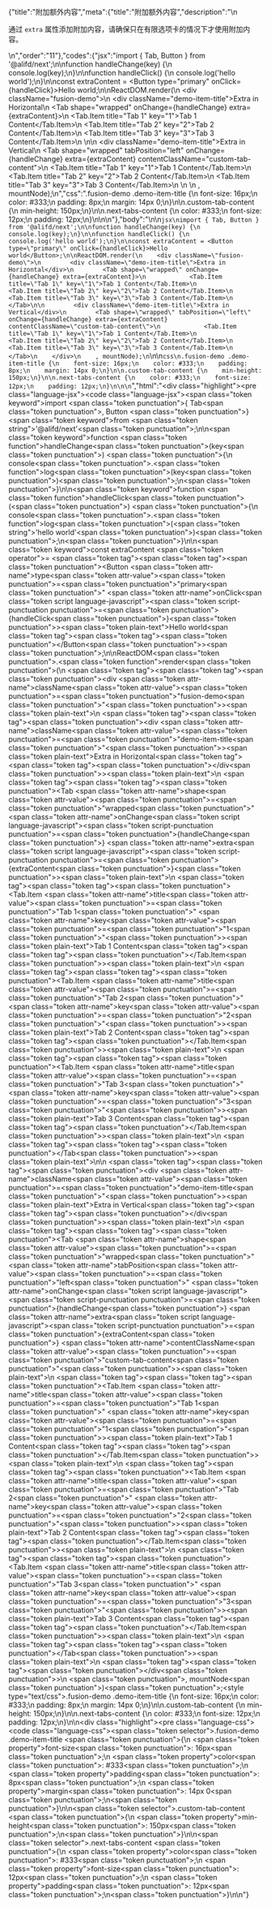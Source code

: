 {"title":"附加额外内容","meta":{"title":"附加额外内容","description":"\n<p>通过 <code>extra</code> 属性添加附加内容，请确保只在有限选项卡的情况下才使用附加内容。</p>\n","order":"11"},"codes":{"jsx":"import { Tab, Button } from '@alifd/next';\n\nfunction handleChange(key) {\n    console.log(key);\n}\n\nfunction handleClick() {\n    console.log('hello world');\n}\n\nconst extraContent = <Button type=\"primary\" onClick={handleClick}>Hello world</Button>;\n\nReactDOM.render(\n    <div className=\"fusion-demo\">\n        <div className=\"demo-item-title\">Extra in Horizontal</div>\n        <Tab shape=\"wrapped\" onChange={handleChange} extra={extraContent}>\n            <Tab.Item title=\"Tab 1\" key=\"1\">Tab 1 Content</Tab.Item>\n            <Tab.Item title=\"Tab 2\" key=\"2\">Tab 2 Content</Tab.Item>\n            <Tab.Item title=\"Tab 3\" key=\"3\">Tab 3 Content</Tab.Item>\n        </Tab>\n\n        <div className=\"demo-item-title\">Extra in Vertical</div>\n        <Tab shape=\"wrapped\" tabPosition=\"left\" onChange={handleChange} extra={extraContent} contentClassName=\"custom-tab-content\">\n            <Tab.Item title=\"Tab 1\" key=\"1\">Tab 1 Content</Tab.Item>\n            <Tab.Item title=\"Tab 2\" key=\"2\">Tab 2 Content</Tab.Item>\n            <Tab.Item title=\"Tab 3\" key=\"3\">Tab 3 Content</Tab.Item>\n        </Tab>\n    </div>\n    , mountNode);\n","css":".fusion-demo .demo-item-title {\n    font-size: 16px;\n    color: #333;\n    padding: 8px;\n    margin: 14px 0;\n}\n\n.custom-tab-content {\n    min-height: 150px;\n}\n\n.next-tabs-content {\n    color: #333;\n    font-size: 12px;\n    padding: 12px;\n}\n\n\n"},"body":"\n\n````jsx\nimport { Tab, Button } from '@alifd/next';\n\nfunction handleChange(key) {\n    console.log(key);\n}\n\nfunction handleClick() {\n    console.log('hello world');\n}\n\nconst extraContent = <Button type=\"primary\" onClick={handleClick}>Hello world</Button>;\n\nReactDOM.render(\n    <div className=\"fusion-demo\">\n        <div className=\"demo-item-title\">Extra in Horizontal</div>\n        <Tab shape=\"wrapped\" onChange={handleChange} extra={extraContent}>\n            <Tab.Item title=\"Tab 1\" key=\"1\">Tab 1 Content</Tab.Item>\n            <Tab.Item title=\"Tab 2\" key=\"2\">Tab 2 Content</Tab.Item>\n            <Tab.Item title=\"Tab 3\" key=\"3\">Tab 3 Content</Tab.Item>\n        </Tab>\n\n        <div className=\"demo-item-title\">Extra in Vertical</div>\n        <Tab shape=\"wrapped\" tabPosition=\"left\" onChange={handleChange} extra={extraContent} contentClassName=\"custom-tab-content\">\n            <Tab.Item title=\"Tab 1\" key=\"1\">Tab 1 Content</Tab.Item>\n            <Tab.Item title=\"Tab 2\" key=\"2\">Tab 2 Content</Tab.Item>\n            <Tab.Item title=\"Tab 3\" key=\"3\">Tab 3 Content</Tab.Item>\n        </Tab>\n    </div>\n    , mountNode);\n````\n\n````css\n.fusion-demo .demo-item-title {\n    font-size: 16px;\n    color: #333;\n    padding: 8px;\n    margin: 14px 0;\n}\n\n.custom-tab-content {\n    min-height: 150px;\n}\n\n.next-tabs-content {\n    color: #333;\n    font-size: 12px;\n    padding: 12px;\n}\n\n\n````","html":"<script>(function(){'use strict';\n\nvar _next = require('@alifd/next');\n\nfunction handleChange(key) {\n    console.log(key);\n}\n\nfunction handleClick() {\n    console.log('hello world');\n}\n\nvar extraContent = React.createElement(\n    _next.Button,\n    { type: 'primary', onClick: handleClick },\n    'Hello world'\n);\n\nReactDOM.render(React.createElement(\n    'div',\n    { className: 'fusion-demo' },\n    React.createElement(\n        'div',\n        { className: 'demo-item-title' },\n        'Extra in Horizontal'\n    ),\n    React.createElement(\n        _next.Tab,\n        { shape: 'wrapped', onChange: handleChange, extra: extraContent },\n        React.createElement(\n            _next.Tab.Item,\n            { title: 'Tab 1', key: '1' },\n            'Tab 1 Content'\n        ),\n        React.createElement(\n            _next.Tab.Item,\n            { title: 'Tab 2', key: '2' },\n            'Tab 2 Content'\n        ),\n        React.createElement(\n            _next.Tab.Item,\n            { title: 'Tab 3', key: '3' },\n            'Tab 3 Content'\n        )\n    ),\n    React.createElement(\n        'div',\n        { className: 'demo-item-title' },\n        'Extra in Vertical'\n    ),\n    React.createElement(\n        _next.Tab,\n        { shape: 'wrapped', tabPosition: 'left', onChange: handleChange, extra: extraContent, contentClassName: 'custom-tab-content' },\n        React.createElement(\n            _next.Tab.Item,\n            { title: 'Tab 1', key: '1' },\n            'Tab 1 Content'\n        ),\n        React.createElement(\n            _next.Tab.Item,\n            { title: 'Tab 2', key: '2' },\n            'Tab 2 Content'\n        ),\n        React.createElement(\n            _next.Tab.Item,\n            { title: 'Tab 3', key: '3' },\n            'Tab 3 Content'\n        )\n    )\n), mountNode);})()</script><div class=\"highlight\"><pre class=\"language-jsx\"><code class=\"language-jsx\"><span class=\"token keyword\">import</span> <span class=\"token punctuation\">{</span> Tab<span class=\"token punctuation\">,</span> Button <span class=\"token punctuation\">}</span> <span class=\"token keyword\">from</span> <span class=\"token string\">'@alifd/next'</span><span class=\"token punctuation\">;</span>\n\n<span class=\"token keyword\">function</span> <span class=\"token function\">handleChange</span><span class=\"token punctuation\">(</span>key<span class=\"token punctuation\">)</span> <span class=\"token punctuation\">{</span>\n    console<span class=\"token punctuation\">.</span><span class=\"token function\">log</span><span class=\"token punctuation\">(</span>key<span class=\"token punctuation\">)</span><span class=\"token punctuation\">;</span>\n<span class=\"token punctuation\">}</span>\n\n<span class=\"token keyword\">function</span> <span class=\"token function\">handleClick</span><span class=\"token punctuation\">(</span><span class=\"token punctuation\">)</span> <span class=\"token punctuation\">{</span>\n    console<span class=\"token punctuation\">.</span><span class=\"token function\">log</span><span class=\"token punctuation\">(</span><span class=\"token string\">'hello world'</span><span class=\"token punctuation\">)</span><span class=\"token punctuation\">;</span>\n<span class=\"token punctuation\">}</span>\n\n<span class=\"token keyword\">const</span> extraContent <span class=\"token operator\">=</span> <span class=\"token tag\"><span class=\"token tag\"><span class=\"token punctuation\">&lt;</span>Button</span> <span class=\"token attr-name\">type</span><span class=\"token attr-value\"><span class=\"token punctuation\">=</span><span class=\"token punctuation\">\"</span>primary<span class=\"token punctuation\">\"</span></span> <span class=\"token attr-name\">onClick</span><span class=\"token script language-javascript\"><span class=\"token script-punctuation punctuation\">=</span><span class=\"token punctuation\">{</span>handleClick<span class=\"token punctuation\">}</span></span><span class=\"token punctuation\">></span></span><span class=\"token plain-text\">Hello world</span><span class=\"token tag\"><span class=\"token tag\"><span class=\"token punctuation\">&lt;/</span>Button</span><span class=\"token punctuation\">></span></span><span class=\"token punctuation\">;</span>\n\nReactDOM<span class=\"token punctuation\">.</span><span class=\"token function\">render</span><span class=\"token punctuation\">(</span>\n    <span class=\"token tag\"><span class=\"token tag\"><span class=\"token punctuation\">&lt;</span>div</span> <span class=\"token attr-name\">className</span><span class=\"token attr-value\"><span class=\"token punctuation\">=</span><span class=\"token punctuation\">\"</span>fusion-demo<span class=\"token punctuation\">\"</span></span><span class=\"token punctuation\">></span></span><span class=\"token plain-text\">\n        </span><span class=\"token tag\"><span class=\"token tag\"><span class=\"token punctuation\">&lt;</span>div</span> <span class=\"token attr-name\">className</span><span class=\"token attr-value\"><span class=\"token punctuation\">=</span><span class=\"token punctuation\">\"</span>demo-item-title<span class=\"token punctuation\">\"</span></span><span class=\"token punctuation\">></span></span><span class=\"token plain-text\">Extra in Horizontal</span><span class=\"token tag\"><span class=\"token tag\"><span class=\"token punctuation\">&lt;/</span>div</span><span class=\"token punctuation\">></span></span><span class=\"token plain-text\">\n        </span><span class=\"token tag\"><span class=\"token tag\"><span class=\"token punctuation\">&lt;</span>Tab</span> <span class=\"token attr-name\">shape</span><span class=\"token attr-value\"><span class=\"token punctuation\">=</span><span class=\"token punctuation\">\"</span>wrapped<span class=\"token punctuation\">\"</span></span> <span class=\"token attr-name\">onChange</span><span class=\"token script language-javascript\"><span class=\"token script-punctuation punctuation\">=</span><span class=\"token punctuation\">{</span>handleChange<span class=\"token punctuation\">}</span></span> <span class=\"token attr-name\">extra</span><span class=\"token script language-javascript\"><span class=\"token script-punctuation punctuation\">=</span><span class=\"token punctuation\">{</span>extraContent<span class=\"token punctuation\">}</span></span><span class=\"token punctuation\">></span></span><span class=\"token plain-text\">\n            </span><span class=\"token tag\"><span class=\"token tag\"><span class=\"token punctuation\">&lt;</span>Tab.Item</span> <span class=\"token attr-name\">title</span><span class=\"token attr-value\"><span class=\"token punctuation\">=</span><span class=\"token punctuation\">\"</span>Tab 1<span class=\"token punctuation\">\"</span></span> <span class=\"token attr-name\">key</span><span class=\"token attr-value\"><span class=\"token punctuation\">=</span><span class=\"token punctuation\">\"</span>1<span class=\"token punctuation\">\"</span></span><span class=\"token punctuation\">></span></span><span class=\"token plain-text\">Tab 1 Content</span><span class=\"token tag\"><span class=\"token tag\"><span class=\"token punctuation\">&lt;/</span>Tab.Item</span><span class=\"token punctuation\">></span></span><span class=\"token plain-text\">\n            </span><span class=\"token tag\"><span class=\"token tag\"><span class=\"token punctuation\">&lt;</span>Tab.Item</span> <span class=\"token attr-name\">title</span><span class=\"token attr-value\"><span class=\"token punctuation\">=</span><span class=\"token punctuation\">\"</span>Tab 2<span class=\"token punctuation\">\"</span></span> <span class=\"token attr-name\">key</span><span class=\"token attr-value\"><span class=\"token punctuation\">=</span><span class=\"token punctuation\">\"</span>2<span class=\"token punctuation\">\"</span></span><span class=\"token punctuation\">></span></span><span class=\"token plain-text\">Tab 2 Content</span><span class=\"token tag\"><span class=\"token tag\"><span class=\"token punctuation\">&lt;/</span>Tab.Item</span><span class=\"token punctuation\">></span></span><span class=\"token plain-text\">\n            </span><span class=\"token tag\"><span class=\"token tag\"><span class=\"token punctuation\">&lt;</span>Tab.Item</span> <span class=\"token attr-name\">title</span><span class=\"token attr-value\"><span class=\"token punctuation\">=</span><span class=\"token punctuation\">\"</span>Tab 3<span class=\"token punctuation\">\"</span></span> <span class=\"token attr-name\">key</span><span class=\"token attr-value\"><span class=\"token punctuation\">=</span><span class=\"token punctuation\">\"</span>3<span class=\"token punctuation\">\"</span></span><span class=\"token punctuation\">></span></span><span class=\"token plain-text\">Tab 3 Content</span><span class=\"token tag\"><span class=\"token tag\"><span class=\"token punctuation\">&lt;/</span>Tab.Item</span><span class=\"token punctuation\">></span></span><span class=\"token plain-text\">\n        </span><span class=\"token tag\"><span class=\"token tag\"><span class=\"token punctuation\">&lt;/</span>Tab</span><span class=\"token punctuation\">></span></span><span class=\"token plain-text\">\n\n        </span><span class=\"token tag\"><span class=\"token tag\"><span class=\"token punctuation\">&lt;</span>div</span> <span class=\"token attr-name\">className</span><span class=\"token attr-value\"><span class=\"token punctuation\">=</span><span class=\"token punctuation\">\"</span>demo-item-title<span class=\"token punctuation\">\"</span></span><span class=\"token punctuation\">></span></span><span class=\"token plain-text\">Extra in Vertical</span><span class=\"token tag\"><span class=\"token tag\"><span class=\"token punctuation\">&lt;/</span>div</span><span class=\"token punctuation\">></span></span><span class=\"token plain-text\">\n        </span><span class=\"token tag\"><span class=\"token tag\"><span class=\"token punctuation\">&lt;</span>Tab</span> <span class=\"token attr-name\">shape</span><span class=\"token attr-value\"><span class=\"token punctuation\">=</span><span class=\"token punctuation\">\"</span>wrapped<span class=\"token punctuation\">\"</span></span> <span class=\"token attr-name\">tabPosition</span><span class=\"token attr-value\"><span class=\"token punctuation\">=</span><span class=\"token punctuation\">\"</span>left<span class=\"token punctuation\">\"</span></span> <span class=\"token attr-name\">onChange</span><span class=\"token script language-javascript\"><span class=\"token script-punctuation punctuation\">=</span><span class=\"token punctuation\">{</span>handleChange<span class=\"token punctuation\">}</span></span> <span class=\"token attr-name\">extra</span><span class=\"token script language-javascript\"><span class=\"token script-punctuation punctuation\">=</span><span class=\"token punctuation\">{</span>extraContent<span class=\"token punctuation\">}</span></span> <span class=\"token attr-name\">contentClassName</span><span class=\"token attr-value\"><span class=\"token punctuation\">=</span><span class=\"token punctuation\">\"</span>custom-tab-content<span class=\"token punctuation\">\"</span></span><span class=\"token punctuation\">></span></span><span class=\"token plain-text\">\n            </span><span class=\"token tag\"><span class=\"token tag\"><span class=\"token punctuation\">&lt;</span>Tab.Item</span> <span class=\"token attr-name\">title</span><span class=\"token attr-value\"><span class=\"token punctuation\">=</span><span class=\"token punctuation\">\"</span>Tab 1<span class=\"token punctuation\">\"</span></span> <span class=\"token attr-name\">key</span><span class=\"token attr-value\"><span class=\"token punctuation\">=</span><span class=\"token punctuation\">\"</span>1<span class=\"token punctuation\">\"</span></span><span class=\"token punctuation\">></span></span><span class=\"token plain-text\">Tab 1 Content</span><span class=\"token tag\"><span class=\"token tag\"><span class=\"token punctuation\">&lt;/</span>Tab.Item</span><span class=\"token punctuation\">></span></span><span class=\"token plain-text\">\n            </span><span class=\"token tag\"><span class=\"token tag\"><span class=\"token punctuation\">&lt;</span>Tab.Item</span> <span class=\"token attr-name\">title</span><span class=\"token attr-value\"><span class=\"token punctuation\">=</span><span class=\"token punctuation\">\"</span>Tab 2<span class=\"token punctuation\">\"</span></span> <span class=\"token attr-name\">key</span><span class=\"token attr-value\"><span class=\"token punctuation\">=</span><span class=\"token punctuation\">\"</span>2<span class=\"token punctuation\">\"</span></span><span class=\"token punctuation\">></span></span><span class=\"token plain-text\">Tab 2 Content</span><span class=\"token tag\"><span class=\"token tag\"><span class=\"token punctuation\">&lt;/</span>Tab.Item</span><span class=\"token punctuation\">></span></span><span class=\"token plain-text\">\n            </span><span class=\"token tag\"><span class=\"token tag\"><span class=\"token punctuation\">&lt;</span>Tab.Item</span> <span class=\"token attr-name\">title</span><span class=\"token attr-value\"><span class=\"token punctuation\">=</span><span class=\"token punctuation\">\"</span>Tab 3<span class=\"token punctuation\">\"</span></span> <span class=\"token attr-name\">key</span><span class=\"token attr-value\"><span class=\"token punctuation\">=</span><span class=\"token punctuation\">\"</span>3<span class=\"token punctuation\">\"</span></span><span class=\"token punctuation\">></span></span><span class=\"token plain-text\">Tab 3 Content</span><span class=\"token tag\"><span class=\"token tag\"><span class=\"token punctuation\">&lt;/</span>Tab.Item</span><span class=\"token punctuation\">></span></span><span class=\"token plain-text\">\n        </span><span class=\"token tag\"><span class=\"token tag\"><span class=\"token punctuation\">&lt;/</span>Tab</span><span class=\"token punctuation\">></span></span><span class=\"token plain-text\">\n    </span><span class=\"token tag\"><span class=\"token tag\"><span class=\"token punctuation\">&lt;/</span>div</span><span class=\"token punctuation\">></span></span>\n    <span class=\"token punctuation\">,</span> mountNode<span class=\"token punctuation\">)</span><span class=\"token punctuation\">;</span></code></pre></div><style type=\"text/css\">.fusion-demo .demo-item-title {\n    font-size: 16px;\n    color: #333;\n    padding: 8px;\n    margin: 14px 0;\n}\n\n.custom-tab-content {\n    min-height: 150px;\n}\n\n.next-tabs-content {\n    color: #333;\n    font-size: 12px;\n    padding: 12px;\n}\n\n</style><div class=\"highlight\"><pre class=\"language-css\"><code class=\"language-css\"><span class=\"token selector\">.fusion-demo .demo-item-title</span> <span class=\"token punctuation\">{</span>\n    <span class=\"token property\">font-size</span><span class=\"token punctuation\">:</span> 16px<span class=\"token punctuation\">;</span>\n    <span class=\"token property\">color</span><span class=\"token punctuation\">:</span> #333<span class=\"token punctuation\">;</span>\n    <span class=\"token property\">padding</span><span class=\"token punctuation\">:</span> 8px<span class=\"token punctuation\">;</span>\n    <span class=\"token property\">margin</span><span class=\"token punctuation\">:</span> 14px 0<span class=\"token punctuation\">;</span>\n<span class=\"token punctuation\">}</span>\n\n<span class=\"token selector\">.custom-tab-content</span> <span class=\"token punctuation\">{</span>\n    <span class=\"token property\">min-height</span><span class=\"token punctuation\">:</span> 150px<span class=\"token punctuation\">;</span>\n<span class=\"token punctuation\">}</span>\n\n<span class=\"token selector\">.next-tabs-content</span> <span class=\"token punctuation\">{</span>\n    <span class=\"token property\">color</span><span class=\"token punctuation\">:</span> #333<span class=\"token punctuation\">;</span>\n    <span class=\"token property\">font-size</span><span class=\"token punctuation\">:</span> 12px<span class=\"token punctuation\">;</span>\n    <span class=\"token property\">padding</span><span class=\"token punctuation\">:</span> 12px<span class=\"token punctuation\">;</span>\n<span class=\"token punctuation\">}</span>\n\n</code></pre></div>"}